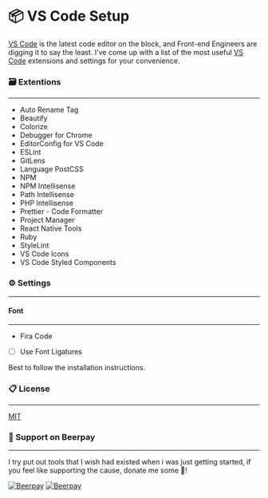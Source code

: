 # 📦 VS Code Setup
[VS Code](https://code.visualstudio.com) is the latest code editor on the block, and Front-end Engineers are digging it to say the least. I've come up with a list of the most useful [VS Code](https://code.visualstudio.com) extensions and settings for your convenience.

### 🗃 Extentions
---

- Auto Rename Tag
- Beautify
- Colorize
- Debugger for Chrome
- EditorConfig for VS Code
- ESLint
- GitLens
- Language PostCSS
- NPM
- NPM Intellisense
- Path Intellisense
- PHP Intellisense
- Prettier -  Code Formatter
- Project Manager
- React Native Tools
- Ruby
- StyleLint
- VS Code Icons
- VS Code Styled Components

### ⚙  Settings
---

#### Font
---
- Fira Code
- [ ] Use Font Ligatures

Best to follow the installation instructions.

### 📋 License
---
[MIT](https://github.com/dainemawer/html5-starterkit/blob/master/LICENSE)

### 🙏 Support on Beerpay
---
I try put out tools that I wish had existed when i was just getting started, if you feel like supporting the cause, donate me some :beers:!

[![Beerpay](https://beerpay.io/dainemawer/vscode-setup/badge.svg?style=beer-square)](https://beerpay.io/dainemawer/vscode-setup)  [![Beerpay](https://beerpay.io/dainemawer/vscode-setup/make-wish.svg?style=flat-square)](https://beerpay.io/dainemawer/vscode-setup?focus=wish)
